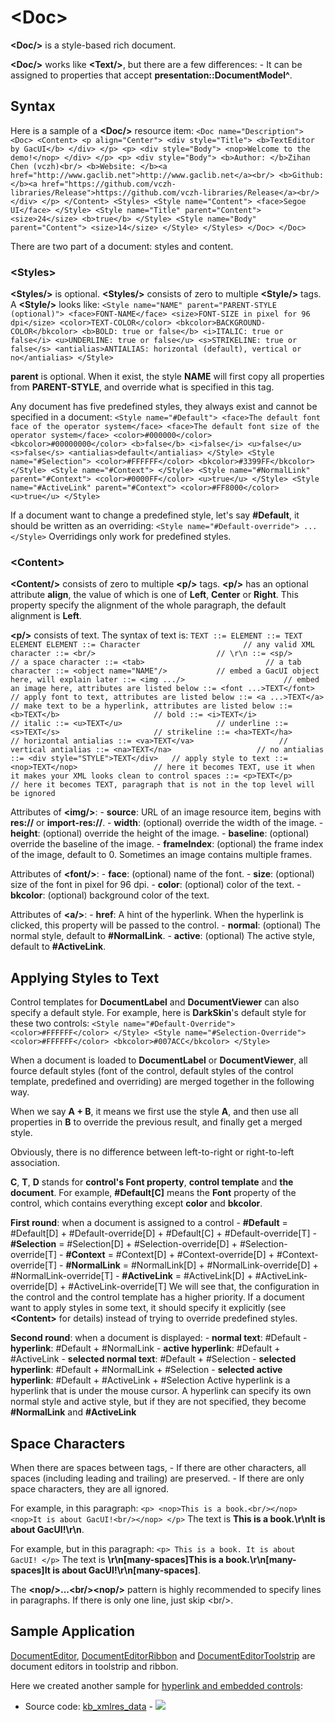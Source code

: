 # \<Doc\>

**\<Doc/\>** is a style-based rich document.

**\<Doc/\>** works like **\<Text/\>**, but there are a few differences: - It can be assigned to properties that accept **presentation::DocumentModel^**.

## Syntax

Here is a sample of a **\<Doc/\>** resource item: ``` <Doc name="Description"> <Doc> <Content> <p align="Center"> <div style="Title"> <b>TextEditor by GacUI</b> </div> </p> <p> <div style="Body"> <nop>Welcome to the demo!</nop> </div> </p> <p> <div style="Body"> <b>Author: </b>Zihan Chen (vczh)<br/> <b>Website: </b><a href="http://www.gaclib.net">http://www.gaclib.net</a><br/> <b>Github: </b><a href="https://github.com/vczh-libraries/Release">https://github.com/vczh-libraries/Release</a><br/> </div> </p> </Content> <Styles> <Style name="Content"> <face>Segoe UI</face> </Style> <Style name="Title" parent="Content"> <size>24</size> <b>true</b> </Style> <Style name="Body" parent="Content"> <size>14</size> </Style> </Styles> </Doc> </Doc> ```

There are two part of a document: styles and content.

### \<Styles\>

**\<Styles/\>** is optional. **\<Styles/\>** consists of zero to multiple **\<Style/\>** tags. A **\<Style/\>** looks like: ``` <Style name="NAME" parent="PARENT-STYLE (optional)"> <face>FONT-NAME</face> <size>FONT-SIZE in pixel for 96 dpi</size> <color>TEXT-COLOR</color> <bkcolor>BACKGROUND-COLOR</bkcolor> <b>BOLD: true or false</b> <i>ITALIC: true or false</i> <u>UNDERLINE: true or false</u> <s>STRIKELINE: true or false</s> <antialias>ANTIALIAS: horizontal (default), vertical or no</antialias> </Style> ```

**parent** is optional. When it exist, the style **NAME** will first copy all properties from **PARENT-STYLE**, and override what is specified in this tag.

Any document has five predefined styles, they always exist and cannot be specified in a document: ``` <Style name="#Default"> <face>The default font face of the operator system</face> <face>The default font size of the operator system</face> <color>#000000</color> <bkcolor>#00000000</color> <b>false</b> <i>false</i> <u>false</u> <s>false</s> <antialias>default</antialias> </Style> <Style name="#Selection"> <color>#FFFFFF</color> <bkcolor>#3399FF</bkcolor> </Style> <Style name="#Context"> </Style> <Style name="#NormalLink" parent="#Context"> <color>#0000FF</color> <u>true</u> </Style> <Style name="#ActiveLink" parent="#Context"> <color>#FF8000</color> <u>true</u> </Style> ```

If a document want to change a predefined style, let's say **#Default**, it should be written as an overriding: ``` <Style name="#Default-override"> ... </Style> ``` Overridings only work for predefined styles.

### \<Content\>

**\<Content/\>** consists of zero to multiple **\<p/\>** tags. **\<p/\>** has an optional attribute **align**, the value of which is one of **Left**, **Center** or **Right**. This property specify the alignment of the whole paragraph, the default alignment is **Left**.

**\<p/\>** consists of text. The syntax of text is: ``` TEXT ::= ELEMENT ::= TEXT ELEMENT ELEMENT ::= Character                       // any valid XML character ::= <br/>                           // \r\n ::= <sp/>                           // a space character ::= <tab>                           // a tab character ::= <object name="NAME"/>           // embed a GacUI object here, will explain later ::= <img .../>                      // embed an image here, attributes are listed below ::= <font ...>TEXT</font>           // apply font to text, attributes are listed below ::= <a ...>TEXT</a>                 // make text to be a hyperlink, attributes are listed below ::= <b>TEXT</b>                     // bold ::= <i>TEXT</i>                     // italic ::= <u>TEXT</u>                     // underline ::= <s>TEXT</s>                     // strikeline ::= <ha>TEXT</ha>                   // horizontal antialias ::= <va>TEXT</va>                   // vertical antialias ::= <na>TEXT</na>                   // no antialias ::= <div style="STYLE">TEXT</div>   // apply style to text ::= <nop>TEXT</nop>                 // here it becomes TEXT, use it when it makes your XML looks clean to control spaces ::= <p>TEXT</p>                     // here it becomes TEXT, paragraph that is not in the top level will be ignored ```

Attributes of **\<img/\>**: - **source**: URL of an image resource item, begins with **res://** or **import-res://**. - **width**: (optional) override the width of the image. - **height**: (optional) override the height of the image. - **baseline**: (optional) override the baseline of the image. - **frameIndex**: (optional) the frame index of the image, default to 0. Sometimes an image contains multiple frames.

Attributes of **\<font/\>**: - **face**: (optional) name of the font. - **size**: (optional) size of the font in pixel for 96 dpi. - **color**: (optional) color of the text. - **bkcolor**: (optional) background color of the text.

Attributes of **\<a/\>**: - **href**: A hint of the hyperlink. When the hyperlink is clicked, this property will be passed to the control. - **normal**: (optional) The normal style, default to **#NormalLink**. - **active**: (optional) The active style, default to **#ActiveLink**.

## Applying Styles to Text

Control templates for **DocumentLabel** and **DocumentViewer** can also specify a default style. For example, here is **DarkSkin**'s default style for these two controls: ``` <Style name="#Default-Override"> <color>#FFFFFF</color> </Style> <Style name="#Selection-Override"> <color>#FFFFFF</color> <bkcolor>#007ACC</bkcolor> </Style> ```

When a document is loaded to **DocumentLabel** or **DocumentViewer**, all fource default styles (font of the control, default styles of the control template, predefined and overriding) are merged together in the following way.

When we say **A + B**, it means we first use the style **A**, and then use all properties in **B** to override the previous result, and finally get a merged style.

Obviously, there is no difference between left-to-right or right-to-left association.

**C**, **T**, **D** stands for **control's Font property**, **control template** and **the document**. For example, **#Default[C]** means the **Font** property of the control, which contains everything except **color** and **bkcolor**.

**First round**: when a document is assigned to a control - **#Default** = #Default[D] + #Default-override[D] + #Default[C] + #Default-override[T] - **#Selection** = #Selection[D] + #Selection-override[D] + #Selection-override[T] - **#Context** = #Context[D] + #Context-override[D] + #Context-override[T] - **#NormalLink** = #NormalLink[D] + #NormalLink-override[D] + #NormalLink-override[T] - **#ActiveLink** = #ActiveLink[D] + #ActiveLink-override[D] + #ActiveLink-override[T] We will see that, the configuration in the control and the control template has a higher priority. If a document want to apply styles in some text, it should specify it explicitly (see **\<Content\>** for details) instead of trying to override predefined styles.

**Second round**: when a document is displayed: - **normal text**: #Default - **hyperlink**: #Default + #NormalLink - **active hyperlink**: #Default + #ActiveLink - **selected normal text**: #Default + #Selection - **selected hyperlink**: #Default + #NormalLink + #Selection - **selected active hyperlink**: #Default + #ActiveLink + #Selection Active hyperlink is a hyperlink that is under the mouse cursor. A hyperlink can specify its own normal style and active style, but if they are not specified, they become **#NormalLink** and **#ActiveLink**

## Space Characters

When there are spaces between tags, - If there are other characters, all spaces (including leading and trailing) are preserved. - If there are only space characters, they are all ignored.

For example, in this paragraph: ``` <p> <nop>This is a book.<br/></nop> <nop>It is about GacUI!<br/></nop> </p> ``` The text is **This is a book.\r\nIt is about GacUI!\r\n**.

For example, but in this paragraph: ``` <p> This is a book. It is about GacUI! </p> ``` The text is **\r\n[many-spaces]This is a book.\r\n[many-spaces]It is about GacUI!\r\n[many-spaces]**.

The **\<nop/\>...\<br/\>\<nop/\>** pattern is highly recommended to specify lines in paragraphs. If there is only one line, just skip \<br/\>.

## Sample Application

[DocumentEditor](https://github.com/vczh-libraries/Release/tree/master/Tutorial/GacUI_Controls/DocumentEditor), [DocumentEditorRibbon](https://github.com/vczh-libraries/Release/tree/master/Tutorial/GacUI_Controls/DocumentEditorRibbon) and [DocumentEditorToolstrip](https://github.com/vczh-libraries/Release/tree/master/Tutorial/GacUI_Controls/DocumentEditorToolstrip) are document editors in toolstrip and ribbon.

Here we created another sample for [hyperlink and embedded controls](https://github.com/vczh-libraries/Release/blob/master/SampleForDoc/GacUI/XmlRes/kb_xmlres_data/DocPage1.xml):

- Source code: [kb_xmlres_data](https://github.com/vczh-libraries/Release/blob/master/SampleForDoc/GacUI/XmlRes/kb_xmlres_data/DocPage1.xml) - ![](https://gaclib.net/doc/gacui/kb_xmlres_tag_doc.gif)

